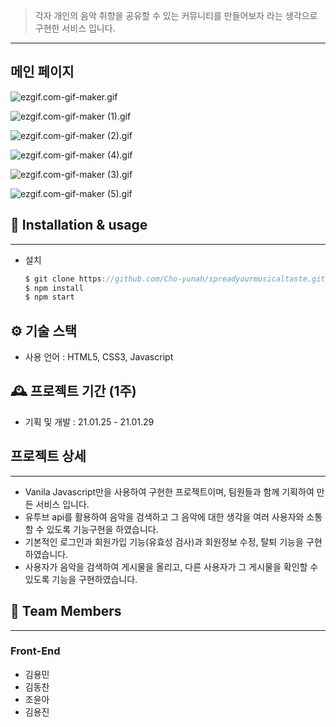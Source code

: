 > 각자 개인의 음악 취향을 공유할 수 있는	커뮤니티를 만들어보자 라는 생각으로 구현한 서비스 입니다.

---

## 메인 페이지

![ezgif.com-gif-maker.gif](https://s3-us-west-2.amazonaws.com/secure.notion-static.com/60304e72-e18e-4407-b276-4623d4397d0f/ezgif.com-gif-maker.gif)

![ezgif.com-gif-maker (1).gif](https://s3-us-west-2.amazonaws.com/secure.notion-static.com/79c86bda-9744-41e9-9aae-b387842f6057/ezgif.com-gif-maker_(1).gif)

![ezgif.com-gif-maker (2).gif](https://s3-us-west-2.amazonaws.com/secure.notion-static.com/85cb9e80-85e9-4438-93bd-31f1440afbeb/ezgif.com-gif-maker_(2).gif)

![ezgif.com-gif-maker (4).gif](https://s3-us-west-2.amazonaws.com/secure.notion-static.com/0dc852b2-899b-41df-ae46-3437453244b4/ezgif.com-gif-maker_(4).gif)

![ezgif.com-gif-maker (3).gif](https://s3-us-west-2.amazonaws.com/secure.notion-static.com/7380065b-28fa-4b25-846e-042f1f2029f8/ezgif.com-gif-maker_(3).gif)

![ezgif.com-gif-maker (5).gif](https://s3-us-west-2.amazonaws.com/secure.notion-static.com/b31c87ae-f379-4abd-ab43-ac8c7edeb5a8/ezgif.com-gif-maker_(5).gif)

## 💌 Installation & usage

---

- 설치

    ```jsx
    $ git clone https://github.com/Cho-yunah/spreadyourmusicaltaste.git
    $ npm install
    $ npm start
    ```

## ⚙️ 기술 스택

- 사용 언어 : HTML5, CSS3, Javascript

## 🕰️ 프로젝트 기간 (1주)

- 기획 및 개발 : 21.01.25 - 21.01.29

## 프로젝트 상세

---

- Vanila Javascript만을 사용하여 구현한 프로젝트이며, 팀원들과 함께 기획하여 만든 서비스 입니다.
- 유투브 api를 활용하여 음악을 검색하고 그 음악에 대한 생각을 여러 사용자와 소통할 수 있도록 기능구현을 하였습니다.
- 기본적인 로그인과 회원가입 기능(유효성 검사)과 회원정보 수정, 탈퇴 기능을 구현하였습니다.
- 사용자가 음악을 검색하여 게시물을 올리고, 다른 사용자가 그 게시물을 확인할 수 있도록 기능을 구현하였습니다.

## 🕺 Team Members

---

### Front-End

- 김용민
- 김동찬
- 조윤아
- 김용진

